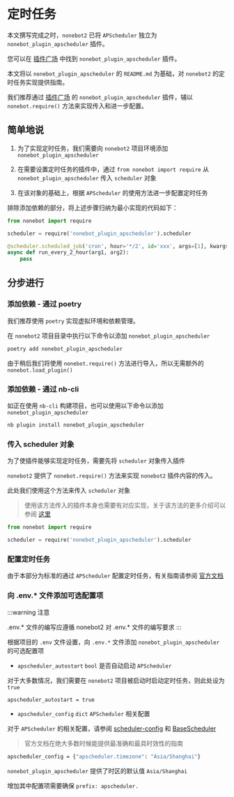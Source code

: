# 定时任务

本文撰写完成之时，`nonebot2` 已将 `APScheduler` 独立为 `nonebot_plugin_apscheduler` 插件。

您可以在 [插件广场](https://v2.nonebot.dev/plugin-store.html) 中找到 `nonebot_plugin_apscheduler` 插件。

本文将以 `nonebot_plugin_apscheduler` 的 `README.md` 为基础，对 `nonebot2` 的定时任务实现提供指南。

我们推荐通过 [插件广场](https://v2.nonebot.dev/plugin-store.html) 的 `nonebot_plugin_apscheduler` 插件，辅以 `nonebot.require()` 方法来实现传入和进一步配置。

## 简单地说

1. 为了实现定时任务，我们需要向 `nonebot2` 项目环境添加 `nonebot_plugin_apscheduler`

1. 在需要设置定时任务的插件中，通过 `from nonebot import require` 从 `nonebot_plugin_apscheduler` 传入 `scheduler` 对象

1. 在该对象的基础上，根据 `APScheduler` 的使用方法进一步配置定时任务

排除添加依赖的部分，将上述步骤归纳为最小实现的代码如下：

```python
from nonebot import require

scheduler = require('nonebot_plugin_apscheduler').scheduler

@scheduler.scheduled_job('cron', hour='*/2', id='xxx', args=[1], kwargs={arg2: 2})
async def run_every_2_hour(arg1, arg2):
    pass
```

## 分步进行

### 添加依赖 - 通过 poetry

我们推荐使用 `poetry` 实现虚拟环境和依赖管理。

在 `nonebot2` 项目目录中执行以下命令以添加 `nonebot_plugin_apscheduler`

```bash
poetry add nonebot_plugin_apscheduler
```

由于稍后我们将使用 `nonebot.require()` 方法进行导入，所以无需额外的 `nonebot.load_plugin()`

### 添加依赖 - 通过 nb-cli

如正在使用 `nb-cli` 构建项目，也可以使用以下命令以添加 `nonebot_plugin_apscheduler`

```bash
nb plugin install nonebot_plugin_apscheduler
```

### 传入 scheduler 对象

为了使插件能够实现定时任务，需要先将 `scheduler` 对象传入插件

`nonebot2` 提供了 `nonebot.require()` 方法来实现 `nonebot2` 插件内容的传入。

此处我们使用这个方法来传入 `scheduler` 对象

> 使用该方法传入的插件本身也需要有对应实现，关于该方法的更多介绍可以参阅 [这里](https://v2.nonebot.dev/api/plugin.html#require-name)

```python
from nonebot import require

scheduler = require('nonebot_plugin_apscheduler').scheduler
```

### 配置定时任务

由于本部分为标准的通过 `APScheduler` 配置定时任务，有关指南请参阅 [官方文档](https://apscheduler.readthedocs.io/en/latest/userguide.html#adding-jobs)

### 向 .env.* 文件添加可选配置项

:::warning 注意

.env.* 文件的编写应遵循 nonebot2 对 .env.* 文件的编写要求 :::

根据项目的 `.env` 文件设置，向 `.env.*` 文件添加 `nonebot_plugin_apscheduler` 的可选配置项

* `apscheduler_autostart` `bool` 是否自动启动 `APScheduler`

对于大多数情况，我们需要在 `nonebot2` 项目被启动时启动定时任务，则此处设为 `true`

```bash
apscheduler_autostart = true
```

* `apscheduler_config` `dict` `APScheduler` 相关配置

对于 `APScheduler` 的相关配置，请参阅 [scheduler-config](https://apscheduler.readthedocs.io/en/latest/userguide.html#scheduler-config) 和 [BaseScheduler](https://apscheduler.readthedocs.io/en/latest/modules/schedulers/base.html#apscheduler.schedulers.base.BaseScheduler)

> 官方文档在绝大多数时候能提供最准确和最具时效性的指南

```bash
apscheduler_config = {"apscheduler.timezone": "Asia/Shanghai"}
```

`nonebot_plugin_apscheduler` 提供了时区的默认值 `Asia/Shanghai`

增加其中配置项需要确保 `prefix: apscheduler.`

